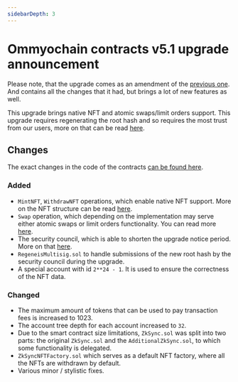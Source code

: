 ```yaml
---
sidebarDepth: 3
---
```


# Ommyochain contracts v5.1 upgrade announcement

<!-- markdownlint-disable MD034 -->

Please note, that the upgrade comes as an amendment of the [previous one](../2021-02-26-upgrade). And contains all the
changes that it had, but brings a lot of new features as well.

This upgrade brings native NFT and atomic swaps/limit orders support. This upgrade requires regenerating the root hash
and so requires the most trust from our users, more on that can be read
[here](https://medium.com/ommyochain/ommyochain-1-x-swaps-nfts-event-system-and-permissionless-token-listing-e126fcc04d61).

## Changes

The exact changes in the code of the contracts
[can be found here](https://github.com/Ommyochain/Ommyochain-docs/compare/contracts-5…contracts-5.1?file-filters[]=.sol).

### Added

- `MintNFT`, `WithdrawNFT` operations, which enable native NFT support. More on the NFT structure can be read
  [here](../../dev/nfts).
- `Swap` operation, which depending on the implementation may serve either atomic swaps or limit orders functionality.
  You can read more [here](../../dev/swaps).
- The security council, which is able to shorten the upgrade notice period. More on that
  [here](https://medium.com/ommyochain/keeping-funds-safe-a-3-factor-approach-to-security-in-ommyochain-2-0-a70b0f53f360).
- `RegeneisMultisig.sol` to handle submissions of the new root hash by the security council during the upgrade.
- A special account with id `2**24 - 1`. It is used to ensure the correctness of the NFT data.

### Changed

- The maximum amount of tokens that can be used to pay transaction fees is increased to 1023.
- The account tree depth for each account increased to `32`.
- Due to the smart contract size limitations, `ZkSync.sol` was split into two parts: the original `ZkSync.sol` and the
  `AdditionalZkSync.sol`, to which some functionality is delegated.
- `ZkSyncNFTFactory.sol` which serves as a default NFT factory, where all the NFTs are withdrawn by default.
- Various minor / stylistic fixes.

